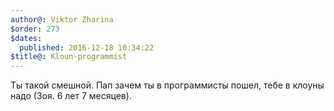 ```yaml
---
author@: Viktor Zharina
$order: 273
$dates:
  published: 2016-12-18 10:34:22
$title@: Kloun-programmist
---
```

Ты такой смешной. Пап зачем ты в программисты пошел, тебе в клоуны надо (Зоя. 6 лет 7 месяцев).
